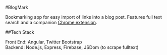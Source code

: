 #BlogMark

Bookmarking app for easy import of links into a blog post. Features full text search and a companion [Chrome extension](http://github.com/leaena/blogmarkChrome).


##Tech Stack

Front End: Angular, Twitter Bootstrap  
Backend: Node.js, Express, Firebase, JSDom (to scrape fulltext)
